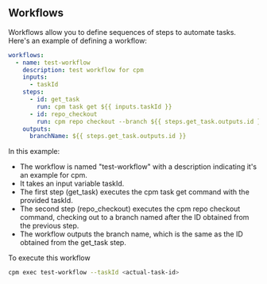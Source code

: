 ## Workflows
Workflows allow you to define sequences of steps to automate tasks. Here's an example of defining a workflow:

```yaml
workflows:
  - name: test-workflow
    description: test workflow for cpm
    inputs:
      - taskId
    steps:
      - id: get_task
        run: cpm task get ${{ inputs.taskId }}
      - id: repo_checkout
        run: cpm repo checkout --branch ${{ steps.get_task.outputs.id }}
    outputs:
      branchName: ${{ steps.get_task.outputs.id }}
```

In this example:

- The workflow is named "test-workflow" with a description indicating it's an example for cpm.
- It takes an input variable taskId.
- The first step (get_task) executes the cpm task get command with the provided taskId.
- The second step (repo_checkout) executes the cpm repo checkout command, checking out to a branch named after the ID obtained from the previous step.
- The workflow outputs the branch name, which is the same as the ID obtained from the get_task step.

To execute this workflow
```bash
cpm exec test-workflow --taskId <actual-task-id>
```